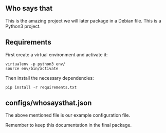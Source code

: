 ## Who says that

This is the amazing project we will later package in a Debian file.
This is a Python3 project.


## Requirements

First create a virtual environment and activate it:

```
virtualenv -p python3 env/
source env/bin/activate
```

Then install the necessary dependencies:

```
pip install -r requirements.txt
```

## configs/whosaysthat.json

The above mentioned file is our example configuration file.

Remember to keep this documentation in the final package.

